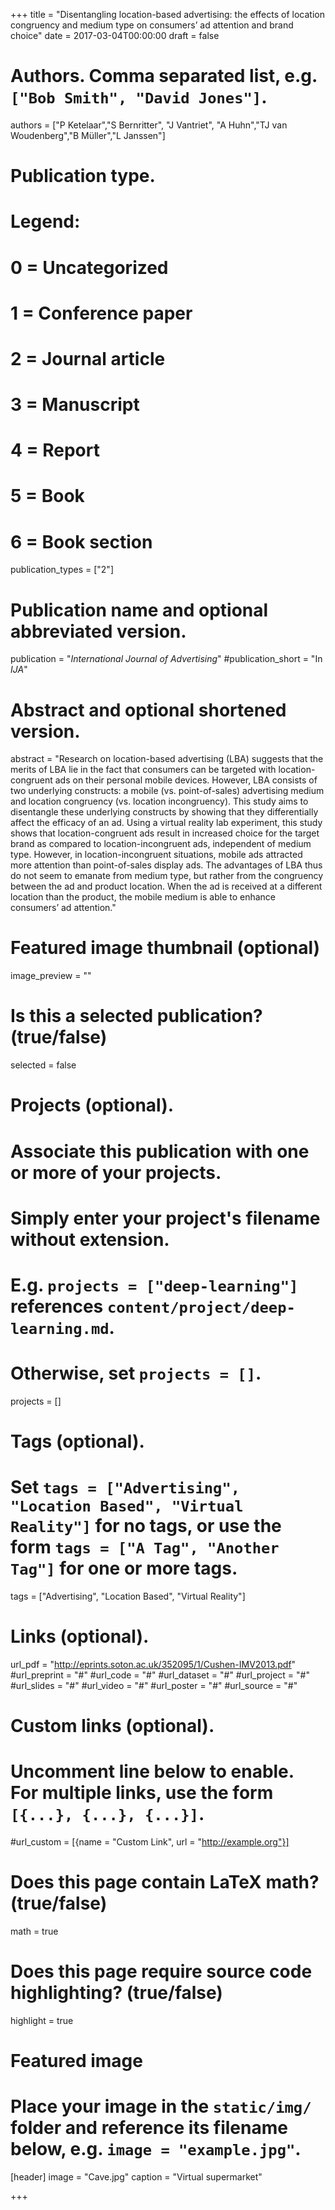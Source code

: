 +++
title = "Disentangling location-based advertising: the effects of location congruency and medium type on consumers’ ad attention and brand choice"
date = 2017-03-04T00:00:00
draft = false

# Authors. Comma separated list, e.g. `["Bob Smith", "David Jones"]`.
authors = ["P Ketelaar","S Bernritter", "J Vantriet", "A Huhn","TJ van Woudenberg","B Müller","L Janssen"]

# Publication type.
# Legend:
# 0 = Uncategorized
# 1 = Conference paper
# 2 = Journal article
# 3 = Manuscript
# 4 = Report
# 5 = Book
# 6 = Book section
publication_types = ["2"]

# Publication name and optional abbreviated version.
publication = "*International Journal of Advertising*"
#publication_short = "In *IJA*"

# Abstract and optional shortened version.
abstract = "Research on location-based advertising (LBA) suggests that the merits of LBA lie in the fact that consumers can be targeted with location-congruent ads on their personal mobile devices. However, LBA consists of two underlying constructs: a mobile (vs. point-of-sales) advertising medium and location congruency (vs. location incongruency). This study aims to disentangle these underlying constructs by showing that they differentially affect the efficacy of an ad. Using a virtual reality lab experiment, this study shows that location-congruent ads result in increased choice for the target brand as compared to location-incongruent ads, independent of medium type. However, in location-incongruent situations, mobile ads attracted more attention than point-of-sales display ads. The advantages of LBA thus do not seem to emanate from medium type, but rather from the congruency between the ad and product location. When the ad is received at a different location than the product, the mobile medium is able to enhance consumers’ ad attention."

# Featured image thumbnail (optional)
image_preview = ""

# Is this a selected publication? (true/false)
selected = false

# Projects (optional).
#   Associate this publication with one or more of your projects.
#   Simply enter your project's filename without extension.
#   E.g. `projects = ["deep-learning"]` references `content/project/deep-learning.md`.
#   Otherwise, set `projects = []`.
projects = []

# Tags (optional).
#   Set `tags = ["Advertising", "Location Based", "Virtual Reality"]` for no tags, or use the form `tags = ["A Tag", "Another Tag"]` for one or more tags.
tags = ["Advertising", "Location Based", "Virtual Reality"]

# Links (optional).
url_pdf = "http://eprints.soton.ac.uk/352095/1/Cushen-IMV2013.pdf"
#url_preprint = "#"
#url_code = "#"
#url_dataset = "#"
#url_project = "#"
#url_slides = "#"
#url_video = "#"
#url_poster = "#"
#url_source = "#"

# Custom links (optional).
#   Uncomment line below to enable. For multiple links, use the form `[{...}, {...}, {...}]`.
#url_custom = [{name = "Custom Link", url = "http://example.org"}]

# Does this page contain LaTeX math? (true/false)
math = true

# Does this page require source code highlighting? (true/false)
highlight = true

# Featured image
# Place your image in the `static/img/` folder and reference its filename below, e.g. `image = "example.jpg"`.
[header]
image = "Cave.jpg"
caption = "Virtual supermarket"

+++
